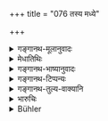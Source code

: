 +++
title = "076 तस्य मध्ये"

+++

<details><summary>गङ्गानथ-मूलानुवादः</summary>

In the centre of the fort, he shall get built for himsrlf a spacious palace, well guarded, equipped with all seasons, resplendent, and supplied with water and trees.—(76)
</details>

<details><summary>मेधातिथिः</summary>

**सुपर्याप्तम्** । यावद् आत्मनो राज्ञो राजपुत्रकोशायुधाश्वागारादिषूपयुज्यते । **गुप्तं** बहुकक्षाकम् । **गृहं कारयेत्** । **सर्वर्तुकं** सर्वर्तुमाल्यफलैः शोभितम् । सर्वे ऋतवो यत्रेति । ऋतुशब्देन तत्कार्याणि पुष्पफलादीनि लक्ष्यन्ते । "सर्वर्तुगम्" इति पाठे सर्वान् ऋतून् गच्छति प्राप्नोतीति व्युत्पत्तिः । अर्थस् तु स एव । यो यत्र भवति स तेन व्याप्त इत्य् उच्यते । **शुभ्रं** सुधाधवलितम् । **जलवृक्षसमन्वितं** धारागृहोद्यानवनसंपन्नम् ॥ ७.७६ ॥
</details>

<details><summary>गङ्गानथ-भाष्यानुवादः</summary>

‘*Spacious*’—as large as may be necessary for the king, his sons, his treasury, armoury, stables and other necessities.

‘*Well guarded*’—with several compartments.

Such a palace he shall get built for himself.

‘*Equipped with all* seasons’—adorned with flowers and garlands of all seasons: thus all the seasons would be present there. The term ‘*seasons*’ stands for the *produetts* of the seasons, in the shape of flowers, fruits etc.

If we read ‘*Sarvartugam*’—it means ‘the place where all the seasons are present’. The sense remains the same in both cases. When a thing is
*present* in a place, the place is said to be *equipped* with it.

‘*Resplendent*’—whitewashed with lime.

‘*Supplied with water and trees*’—equipped with fountains, gardens and parks.—(76)
</details>

<details><summary>गङ्गानथ-टिप्पन्यः</summary>

‘*Sarvartukam*’—‘Provided with the produce of all seasons’ (Medhātithi, Govindarāja, Kullūka and Rāghavānanda);—‘habitable in all seasons’ (Nandana and Nārāyaṇa).

This verse is quoted in *Parāśaramādhava* (Ācāra, p. 407);—and in
*Nītimayūkha* (p. 65), which explains ‘*sarvartukam*’ as ‘with gardens
containing trees of fruits of all seasons, or stocked with fruits and flowers of all seasons’,—and ‘*sarvavastusamanvitam*’ as ‘stocked with things needed in several seasons’.
</details>

<details><summary>गङ्गानथ-तुल्य-वाक्यानि</summary>

*Āpastamba* (2. 25.2-3).—‘He shall cause to be built a town and a
palace, the gates of both being towards the South. The palace shall stand in the heart of the town.’

*Śukranīti* (1.435-437).—‘The palace is to be built in the midst of the
council-buildings, equipped with stables for elephants, horses and cattle, well adorned with spacious tanks, wells and water-pumps, having sides of equal length in all directions, high, towards the South and North.’

*Bṛhaspati* (Vīramitrodaya-Rājanīti, p. 206).—‘At the centre of the
fort, the king shall build a separate house supplied with trees and water, to the East of which facing the East, should be the Hall.’

*Viṣṇudharmottara* (Do.).—‘Therein shall the king build a house, after
consulting the astrologer and the architect.’

*Kāmandaka* (4.58).—‘The king should build a castle, proof against the
inclemencies of weather, well supplied with provisions and money and an abundant water-supply.’
</details>

<details><summary>भारुचिः</summary>

आत्मतन्त्रानुरूपम् असंबाधं यथर्तुस्थानं सुरुङ्गादियुक्तं च **गृहं कारयेत्** ॥ ७.७६ ॥
</details>

<details><summary>Bühler</summary>

076	Let him cause to be built for himself, in the centre of it, a spacious palace, (well) protected, habitable in every season, resplendent (with whitewash), supplied with water and trees.
</details>
